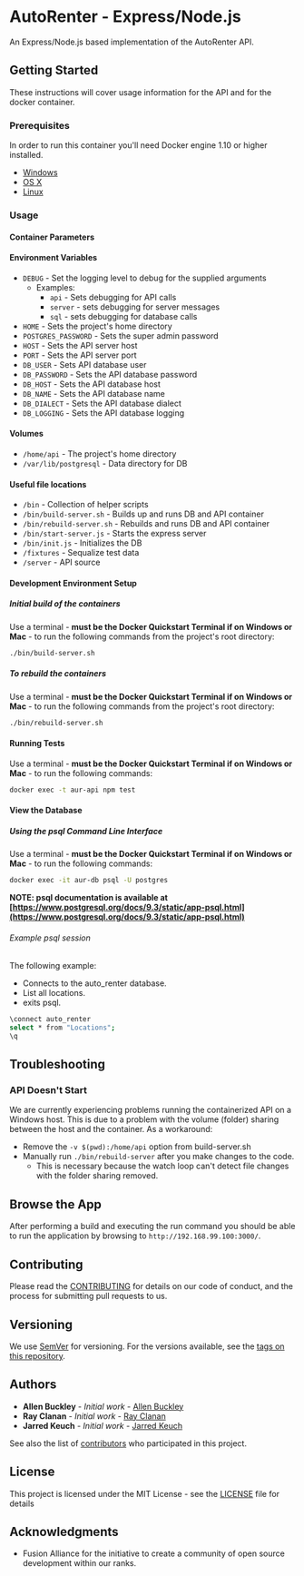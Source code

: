 # AutoRenter - Express/Node.js

An Express/Node.js based implementation of the AutoRenter API.

## Getting Started

These instructions will cover usage information for the API and for the docker container.

### Prerequisites

In order to run this container you'll need Docker engine 1.10 or higher installed.

* [Windows](https://docs.docker.com/windows/started)
* [OS X](https://docs.docker.com/mac/started/)
* [Linux](https://docs.docker.com/linux/started/)

### Usage

#### Container Parameters

#### Environment Variables

* `DEBUG` - Set the logging level to debug for the supplied arguments
  * Examples:
    * `api` - Sets debugging for API calls
    * `server` - sets debugging for server messages
    * `sql` - sets debugging for database calls
* `HOME` - Sets the project's home directory
* `POSTGRES_PASSWORD` - Sets the super admin password
* `HOST` - Sets the API server host
* `PORT` - Sets the API server port
* `DB_USER` - Sets API database user
* `DB_PASSWORD` - Sets the API database password
* `DB_HOST` - Sets the API database host
* `DB_NAME` - Sets the API database name
* `DB_DIALECT` - Sets the API database dialect
* `DB_LOGGING` - Sets the API database logging

#### Volumes

* `/home/api` - The project's home directory
* `/var/lib/postgresql` - Data directory for DB

#### Useful file locations

* `/bin` - Collection of helper scripts
* `/bin/build-server.sh` - Builds up and runs DB and API container
* `/bin/rebuild-server.sh` - Rebuilds and runs DB and API container
* `/bin/start-server.js` - Starts the express server
* `/bin/init.js` - Initializes the DB
* `/fixtures` - Sequalize test data
* `/server` - API source

#### Development Environment Setup

##### Initial build of the containers

Use a terminal - **must be the Docker Quickstart Terminal if on Windows or Mac** - to run the following commands from the project's root directory:

```bash
./bin/build-server.sh
```

##### To rebuild the containers

Use a terminal - **must be the Docker Quickstart Terminal if on Windows or Mac** - to run the following commands from the project's root directory:

```bash
./bin/rebuild-server.sh
```

#### Running Tests

Use a terminal - **must be the Docker Quickstart Terminal if on Windows or Mac** - to run the following commands:

```bash
docker exec -t aur-api npm test
```

#### View the Database

##### Using the psql Command Line Interface

Use a terminal - **must be the Docker Quickstart Terminal if on Windows or Mac** - to run the following commands:

```bash
docker exec -it aur-db psql -U postgres
```

**NOTE: psql documentation is available at [https://www.postgresql.org/docs/9.3/static/app-psql.html](https://www.postgresql.org/docs/9.3/static/app-psql.html)**

###### Example psql session

The following example:

* Connects to the auto_renter database.
* List all locations.
* exits psql.

```bash
\connect auto_renter
select * from "Locations";
\q
```

## Troubleshooting ##

### API Doesn't Start ###

We are currently experiencing problems running the containerized API on a Windows host. This is due to a problem with the volume (folder) sharing between the host and the container. As a workaround:

- Remove the `-v $(pwd):/home/api` option from build-server.sh
- Manually run `./bin/rebuild-server` after you make changes to the code.
  - This is necessary because the watch loop can't detect file changes with the folder sharing removed.

## Browse the App ##

After performing a build and executing the run command you should be able to run the application by browsing to `http://192.168.99.100:3000/`.

## Contributing

Please read the [CONTRIBUTING](./CONTRIBUTING.md) for details on our code of conduct, and the process for submitting pull requests to us.

## Versioning

We use [SemVer](http://semver.org/) for versioning. For the versions available, see the [tags on this repository]().

## Authors

* **Allen Buckley** - *Initial work* - [Allen Buckley](https://github.com/allensb)
* **Ray Clanan** - *Initial work* - [Ray Clanan](https://github.com/rclanan)
* **Jarred Keuch** - *Initial work* - [Jarred Keuch](https://github.com/jarredkeuch)

See also the list of [contributors]() who participated in this project.

## License

This project is licensed under the MIT License - see the [LICENSE](LICENSE) file for details

## Acknowledgments

* Fusion Alliance for the initiative to create a community of open source development within our ranks.
